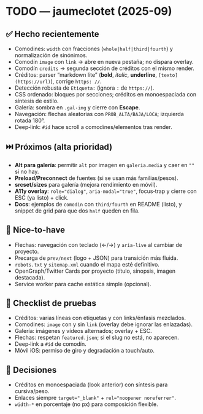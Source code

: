 # TODO — jaumeclotet (2025-09)

## ✅ Hecho recientemente
- Comodines: `width` con fracciones (`whole|half|third|fourth`) y normalización de sinónimos.
- Comodín `image` con `link` → abre en nueva pestaña; no dispara overlay.
- Comodín `credits` → segunda sección de créditos con el mismo render.
- Créditos: parser “markdown lite” (**bold**, *italic*, __underline__, `[texto](https://url)`), corrige `https: //`.
- Detección robusta de `Etiqueta:` (ignora `:` de `https://`).
- CSS ordenado: bloques por secciones; créditos en monoespaciada con síntesis de estilo.
- Galería: sombra en `.gal-img` y cierre con **Escape**.
- Navegación: flechas aleatorias con `PROB_ALTA/BAJA/LOCA`; izquierda rotada 180°.
- Deep‑link: `#id` hace scroll a comodines/elementos tras render.

## ⏭️ Próximos (alta prioridad)
- **Alt para galería**: permitir `alt` por imagen en `galeria.media` y caer en `""` si no hay.
- **Preload/Preconnect** de fuentes (si se usan más familias/pesos).
- **srcset/sizes** para galería (mejora rendimiento en móvil).
- **A11y overlay**: `role="dialog"`, `aria-modal="true"`, focus‑trap y cierre con ESC (ya listo) + click.
- **Docs**: ejemplos de `comodin` con `third/fourth` en README (listo), y snippet de grid para que dos `half` queden en fila.

## 🧰 Nice‑to‑have
- Flechas: navegación con teclado (←/→) y `aria-live` al cambiar de proyecto.
- Precarga de `prev/next` (logo + JSON) para transición más fluida.
- `robots.txt` y `sitemap.xml` cuando el mapa esté definitivo.
- OpenGraph/Twitter Cards por proyecto (título, sinopsis, imagen destacada).
- Service worker para cache estática simple (opcional).

## 🧪 Checklist de pruebas
- Créditos: varias líneas con etiquetas y con links/énfasis mezclados.
- Comodines: `image` con y sin `link` (overlay debe ignorar las enlazadas).
- Galería: imágenes y vídeos alternados; overlay + ESC.
- Flechas: respetan `featured.json`; si el slug no está, no aparecen.
- Deep‑link a `#id` de comodín.
- Móvil iOS: permiso de giro y degradación a touch/auto.

## 📌 Decisiones
- Créditos en monoespaciada (look anterior) con síntesis para cursiva/peso.
- Enlaces siempre `target="_blank"` + `rel="noopener noreferrer"`.
- `width-*` en porcentaje (no px) para composición flexible.
